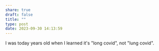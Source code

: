 ```yaml
---
share: true
draft: false
title: ""
type: post
date: 2023-09-30 14:13:59
---
```


I was today years old when I learned it's "long covid", not "lung covid".
